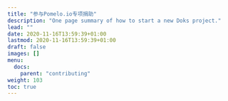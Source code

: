 ```yaml
---
title: "参与Pomelo.io专项捐助"
description: "One page summary of how to start a new Doks project."
lead: ""
date: 2020-11-16T13:59:39+01:00
lastmod: 2020-11-16T13:59:39+01:00
draft: false
images: []
menu:
  docs:
    parent: "contributing"
weight: 103
toc: true
---
```


